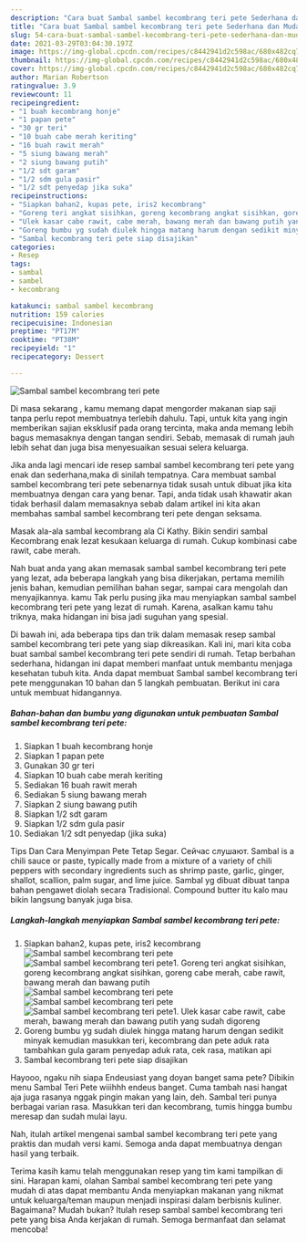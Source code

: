 ```yaml
---
description: "Cara buat Sambal sambel kecombrang teri pete Sederhana dan Mudah Dibuat"
title: "Cara buat Sambal sambel kecombrang teri pete Sederhana dan Mudah Dibuat"
slug: 54-cara-buat-sambal-sambel-kecombrang-teri-pete-sederhana-dan-mudah-dibuat
date: 2021-03-29T03:04:30.197Z
image: https://img-global.cpcdn.com/recipes/c8442941d2c598ac/680x482cq70/sambal-sambel-kecombrang-teri-pete-foto-resep-utama.jpg
thumbnail: https://img-global.cpcdn.com/recipes/c8442941d2c598ac/680x482cq70/sambal-sambel-kecombrang-teri-pete-foto-resep-utama.jpg
cover: https://img-global.cpcdn.com/recipes/c8442941d2c598ac/680x482cq70/sambal-sambel-kecombrang-teri-pete-foto-resep-utama.jpg
author: Marian Robertson
ratingvalue: 3.9
reviewcount: 11
recipeingredient:
- "1 buah kecombrang honje"
- "1 papan pete"
- "30 gr teri"
- "10 buah cabe merah keriting"
- "16 buah rawit merah"
- "5 siung bawang merah"
- "2 siung bawang putih"
- "1/2 sdt garam"
- "1/2 sdm gula pasir"
- "1/2 sdt penyedap jika suka"
recipeinstructions:
- "Siapkan bahan2, kupas pete, iris2 kecombrang"
- "Goreng teri angkat sisihkan, goreng kecombrang angkat sisihkan, goreng cabe merah, cabe rawit, bawang merah dan bawang putih"
- "Ulek kasar cabe rawit, cabe merah, bawang merah dan bawang putih yang sudah digoreng"
- "Goreng bumbu yg sudah diulek hingga matang harum dengan sedikit minyak kemudian masukkan teri, kecombrang dan pete aduk rata tambahkan gula garam penyedap aduk rata, cek rasa, matikan api"
- "Sambal kecombrang teri pete siap disajikan"
categories:
- Resep
tags:
- sambal
- sambel
- kecombrang

katakunci: sambal sambel kecombrang 
nutrition: 159 calories
recipecuisine: Indonesian
preptime: "PT17M"
cooktime: "PT38M"
recipeyield: "1"
recipecategory: Dessert

---
```



![Sambal sambel kecombrang teri pete](https://img-global.cpcdn.com/recipes/c8442941d2c598ac/680x482cq70/sambal-sambel-kecombrang-teri-pete-foto-resep-utama.jpg)

Di masa  sekarang , kamu memang dapat mengorder makanan siap saji tanpa perlu repot membuatnya terlebih dahulu. Tapi, untuk kita yang ingin memberikan sajian eksklusif pada orang tercinta, maka anda memang lebih bagus memasaknya dengan tangan sendiri. Sebab, memasak di rumah jauh lebih sehat dan juga bisa menyesuaikan sesuai selera keluarga.

Jika anda lagi mencari ide resep sambal sambel kecombrang teri pete yang enak dan sederhana,maka di sinilah tempatnya. Cara membuat sambal sambel kecombrang teri pete  sebenarnya tidak susah untuk dibuat jika kita membuatnya dengan cara yang benar. Tapi, anda tidak usah khawatir akan tidak berhasil dalam memasaknya 
sebab dalam artikel ini kita akan membahas sambal sambel kecombrang teri pete dengan seksama.  

Masak ala-ala sambal kecombrang ala Ci Kathy. Bikin sendiri sambal Kecombrang enak lezat kesukaan keluarga di rumah. Cukup kombinasi cabe rawit, cabe merah.

Nah buat anda yang akan memasak sambal sambel kecombrang teri pete yang lezat, ada beberapa langkah yang bisa dikerjakan, pertama memilih jenis bahan, kemudian pemilihan bahan segar, sampai cara mengolah dan menyajikannya. kamu Tak perlu pusing jika mau menyiapkan sambal sambel kecombrang teri pete yang lezat di rumah. Karena, asalkan kamu  tahu triknya, maka hidangan ini bisa jadi suguhan yang spesial.

Di bawah ini, ada beberapa tips dan trik dalam memasak resep sambal sambel kecombrang teri pete yang siap dikreasikan. Kali ini, mari kita coba buat sambal sambel kecombrang teri pete sendiri di rumah. Tetap berbahan sederhana, hidangan ini dapat memberi manfaat untuk membantu menjaga kesehatan tubuh kita. Anda dapat membuat Sambal sambel kecombrang teri pete menggunakan 10 bahan dan 5 langkah pembuatan. Berikut ini cara untuk membuat hidangannya.

<!--inarticleads1-->

##### Bahan-bahan dan bumbu yang digunakan untuk pembuatan Sambal sambel kecombrang teri pete:

1. Siapkan 1 buah kecombrang honje
1. Siapkan 1 papan pete
1. Gunakan 30 gr teri
1. Siapkan 10 buah cabe merah keriting
1. Sediakan 16 buah rawit merah
1. Sediakan 5 siung bawang merah
1. Siapkan 2 siung bawang putih
1. Siapkan 1/2 sdt garam
1. Siapkan 1/2 sdm gula pasir
1. Sediakan 1/2 sdt penyedap (jika suka)


Tips Dan Cara Menyimpan Pete Tetap Segar. Сейчас слушают. Sambal is a chili sauce or paste, typically made from a mixture of a variety of chili peppers with secondary ingredients such as shrimp paste, garlic, ginger, shallot, scallion, palm sugar, and lime juice. Sambal yg dibuat dibuat tanpa bahan pengawet diolah secara Tradisional. Compound butter itu kalo mau bikin langsung banyak juga bisa. 

<!--inarticleads2-->

##### Langkah-langkah menyiapkan Sambal sambel kecombrang teri pete:

1. Siapkan bahan2, kupas pete, iris2 kecombrang
<img src="https://img-global.cpcdn.com/steps/c9a543623a215d28/160x128cq70/sambal-sambel-kecombrang-teri-pete-langkah-memasak-1-foto.jpg" alt="Sambal sambel kecombrang teri pete"><img src="https://img-global.cpcdn.com/steps/c65f981f8a49cbc1/160x128cq70/sambal-sambel-kecombrang-teri-pete-langkah-memasak-1-foto.jpg" alt="Sambal sambel kecombrang teri pete">1. Goreng teri angkat sisihkan, goreng kecombrang angkat sisihkan, goreng cabe merah, cabe rawit, bawang merah dan bawang putih
<img src="https://img-global.cpcdn.com/steps/c1887550fdbd76fc/160x128cq70/sambal-sambel-kecombrang-teri-pete-langkah-memasak-2-foto.jpg" alt="Sambal sambel kecombrang teri pete"><img src="https://img-global.cpcdn.com/steps/acfd9c6ace7cf68b/160x128cq70/sambal-sambel-kecombrang-teri-pete-langkah-memasak-2-foto.jpg" alt="Sambal sambel kecombrang teri pete"><img src="https://img-global.cpcdn.com/steps/56b1a968293d3d2e/160x128cq70/sambal-sambel-kecombrang-teri-pete-langkah-memasak-2-foto.jpg" alt="Sambal sambel kecombrang teri pete">1. Ulek kasar cabe rawit, cabe merah, bawang merah dan bawang putih yang sudah digoreng
1. Goreng bumbu yg sudah diulek hingga matang harum dengan sedikit minyak kemudian masukkan teri, kecombrang dan pete aduk rata tambahkan gula garam penyedap aduk rata, cek rasa, matikan api
1. Sambal kecombrang teri pete siap disajikan


Hayooo, ngaku nih siapa Endeusiast yang doyan banget sama pete? Dibikin menu Sambal Teri Pete wiiihhh endeus banget. Cuma tambah nasi hangat aja juga rasanya nggak pingin makan yang lain, deh. Sambal teri punya berbagai varian rasa. Masukkan teri dan kecombrang, tumis hingga bumbu meresap dan sudah mulai layu. 

Nah, itulah artikel mengenai  sambal sambel kecombrang teri pete  yang praktis dan mudah versi kami. Semoga anda dapat membuatnya dengan hasil yang terbaik. 

Terima kasih kamu telah menggunakan resep yang tim kami tampilkan di sini. Harapan kami, olahan  Sambal sambel kecombrang teri pete yang mudah di atas dapat membantu Anda menyiapkan makanan yang nikmat untuk keluarga/teman maupun menjadi inspirasi dalam berbisnis kuliner. Bagaimana? Mudah bukan? Itulah resep sambal sambel kecombrang teri pete yang bisa Anda kerjakan di rumah. Semoga bermanfaat dan selamat mencoba!

